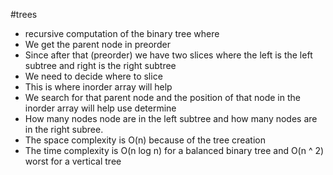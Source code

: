 #trees
- recursive computation of the binary tree where
- We get the parent node in preorder
- Since after that (preorder) we have two slices where the left is the left subtree and right is the right subtree
- We need to decide where to slice
- This is where inorder array will help
- We search for that parent node and the position of that node in the inorder array will help use determine
- How many nodes node are in the left subtree and how many nodes are in the right subree.
- The space complexity is O(n) because of the tree creation
- The time complexity is O(n log n) for a balanced binary tree and O(n ^ 2) worst for a vertical tree